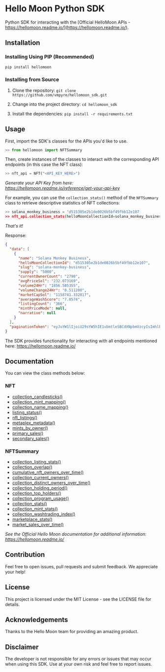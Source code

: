 # Hello Moon Python SDK 

Python SDK for interacting with the [Official HelloMoon APIs - https://hellomoon.readme.io/](https://hellomoon.readme.io/).

## Installation

### Installing Using PIP (Recommended)
```python
pip install hellomoon
```

### Installing from Source

1. Clone the repository: `git clone https://github.com/vmpyre/hellomoon_sdk.git`

2. Change into the project directory: `cd hellomoon_sdk`

3. Install the dependencies: `pip install -r requirements.txt`

## Usage

First, import the SDK's classes for the APIs you'd like to use. 
```python
>> from hellomoon import NFTSummary
```
Then, create instances of the classes to interact with the corresponding API endpoints (in this case the NFT class):
```python
>> nft_api = NFT("<API_KEY_HERE>")
```
*Generate your API Key from here: https://hellomoon.readme.io/reference/get-your-api-key*

For example, you can use the `collection_stats()` method of the `NFTSummary` class to retrieve descriptive statistics of NFT collections:
```python
>> solana_monkey_business = "d515305e2b1de0026b5bf49fbb12e107
>> nft_api.collection_stats(helloMoonCollectionId=solana_monkey_business)
```
*That's it!* 

Response:
```json
{
  "data": [
    {
      "name": "Solana Monkey Business",
      "helloMoonCollectionId": "d515305e2b1de0026b5bf49fbb12e107",
      "slug": "solana-monkey-business",
      "supply": "5000",
      "currentOwnerCount": "2790",
      "avgPriceSol": "232.073169",
      "volume24Hr": "1856.585355",
      "volumeChange24Hr": "0.511200",
      "marketCapSol": "1158741.332817",
      "averageWashScore": "7.0574",
      "listingCount": "366",
      "mintPriceMode": null,
      "narrative": null
    }
  ],
  "paginationToken": "eyJuYW1lIjoiU29sYW5hIE1vbmtleSBCdXNpbmVzcyIsImhlbGxvTW9vbkNvbGxlY3Rpb25JZCI6ImQ1MTUzMDVlMmIxZGUwMDI2YjViZjQ5ZmJiMTJlMTA3In0="
}
```

The SDK provides functionality for interacting with all endpoints mentioned here: https://hellomoon.readme.io/ 

## Documentation
You can view the class methods below:
### NFT
- [collection_candlesticks()](https://hellomoon.readme.io/reference/post_v0-collection-listing-candlesticks)
- [collection_mint_mapping()](https://hellomoon.readme.io/reference/post_v0-nft-collection-mints-1)
- [collection_name_mapping()](https://hellomoon.readme.io/reference/post_v0-nft-collection-name-1)
- [listing_status()](https://hellomoon.readme.io/reference/post_v0-nft-listing-status-1)
- [nft_listings()](https://hellomoon.readme.io/reference/post_v0-nft-listings-1)
- [metaplex_metadata()](https://hellomoon.readme.io/reference/post_v0-nft-mint-information-1)
- [mints_by_owner()](https://hellomoon.readme.io/reference/post_v0-nft-mints-by-owner-1)
- [primary_sales()](https://hellomoon.readme.io/reference/post_v0-nft-sales-primary-1)
- [secondary_sales()](https://hellomoon.readme.io/reference/post_v0-nft-sales-secondary-1)

### NFTSummary
- [collection_listing_stats()](https://hellomoon.readme.io/reference/post_v0-nft-collection-listing-1)
- [collection_overlap()](https://hellomoon.readme.io/reference/post_v0-nft-collection-overlap-1)
- [cumulative_nft_owners_over_time()](https://hellomoon.readme.io/reference/post_v0-nft-collection-ownership-cumulative-1)
- [collection_current_owners()](https://hellomoon.readme.io/reference/post_v0-nft-collection-ownership-current-1)
- [collection_distinct_owners_over_time()](https://hellomoon.readme.io/reference/post_v0-nft-collection-ownership-historical-1)
- [collection_holding_period()](https://hellomoon.readme.io/reference/post_v0-nft-collection-ownership-holding-period-1)
- [collection_top_holders()](https://hellomoon.readme.io/reference/post_v0-nft-collection-ownership-top-holders-1)
- [collection_program_usage()](https://hellomoon.readme.io/reference/post_v0-nft-collection-program-usage-1)
- [collection_stats()](https://hellomoon.readme.io/reference/post_v0-nft-collection-stats-1)
- [collection_mint_stats()](https://hellomoon.readme.io/reference/post_v0-nft-collection-stats-primary-sales-1)
- [collection_washtrading_index()](https://hellomoon.readme.io/reference/post_v0-nft-collection-washtrading-1)
- [marketplace_stats()](https://hellomoon.readme.io/reference/post_v0-nft-market-stats-1)
- [market_sales_over_time()](https://hellomoon.readme.io/reference/post_v0-nft-sales-per-market-daily-1)


*See the Official Hello Moon documentation for additional information: https://hellomoon.readme.io/*

## Contribution
Feel free to open issues, pull requests and submit feedback. We appreciate your help!

## License
This project is licensed under the MIT License - see the LICENSE file for details.

## Acknowledgements
Thanks to the Hello Moon team for providing an amazing product.

## Disclaimer
The developer is not responsible for any errors or issues that may occur when using this SDK. Use at your own risk and feel free to report issues.

